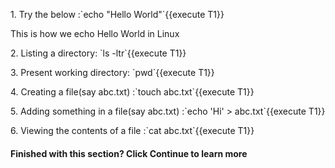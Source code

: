 <p> 1. Try the below :`echo "Hello World"`{{execute T1}} </p>
<p> This is how we echo Hello World in Linux</p>

<p> 2. Listing a directory: `ls -ltr`{{execute T1}}</p>

<p> 3. Present working directory: `pwd`{{execute T1}}</p>

<p> 4. Creating a file(say abc.txt) :`touch abc.txt`{{execute T1}}</p>

<p> 5. Adding something in a file(say abc.txt) :`echo 'Hi' > abc.txt`{{execute T1}}</p>

<p> 6. Viewing the contents of a file :`cat abc.txt`{{execute T1}}</p>

#### Finished with this section? Click Continue to learn more ####
